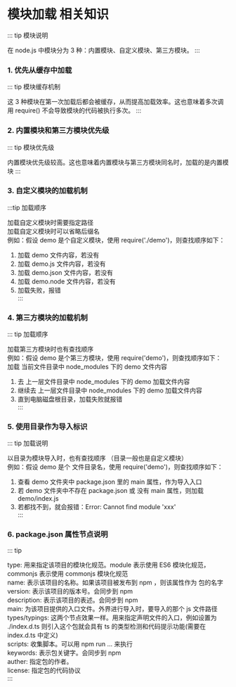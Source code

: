 # 模块加载 相关知识

::: tip 
模块说明

在 node.js 中模块分为 3 种：内置模块、自定义模块、第三方模块。
:::

### 1. 优先从缓存中加载
::: tip
模块缓存机制

这 3 种模块在第一次加载后都会被缓存，从而提高加载效率。这也意味着多次调用 require() 不会导致模块的代码被执行多次。
:::
### 2. 内置模块和第三方模块优先级
::: tip
模块优先级

内置模块优先级较高。这也意味着内置模块与第三方模块同名时，加载的是内置模块
:::
### 3. 自定义模块的加载机制
:::tip
加载顺序

加载自定义模块时需要指定路径<br/>
加载自定义模块时可以省略后缀名<br/>
例如：假设 demo 是个自定义模块，使用 require('./demo')，则查找顺序如下：<br/>
1. 加载 demo 文件内容，若没有<br/>
2. 加载 demo.js 文件内容，若没有<br/>
3. 加载  demo.json 文件内容，若没有<br/>
4. 加载 demo.node 文件内容，若没有<br/>
5. 加载失败，报错<br/>
:::
### 4. 第三方模块的加载机制
::: tip
加载顺序

加载第三方模块时也有查找顺序<br/>
例如：假设 demo 是个第三方模块，使用 require('demo')，则查找顺序如下：<br/>
加载 当前文件目录中 node_modules 下的 demo 文件内容<br/>
1. 去 上一层文件目录中 node_modules 下的 demo 加载文件内容<br/>
2. 继续去 上一层文件目录中 node_modules 下的 demo 加载文件内容<br/>
3. 直到电脑磁盘根目录，加载失败就报错<br/>
:::
### 5. 使用目录作为导入标识
::: tip
加载说明

以目录为模块导入时，也有查找顺序 （目录一般也是自定义模块）<br/>
例如：假设 demo 是个 文件目录名，使用 require('demo')，则查找顺序如下：<br/>
1. 查看 demo 文件夹中 package.json 里的 main 属性，作为导入入口<br/>
2. 若 demo 文件夹中不存在 package.json 或 没有 main 属性，则加载 demo/index.js<br/>
3. 若都找不到，就会报错：Error: Cannot find module 'xxx'<br/>
::: 
### 6. package.json 属性节点说明
::: tip

type: 用来指定该项目的模块化规范。module 表示使用 ES6 模块化规范，commonjs 表示使用 commonjs 模块化规范<br/>
name: 表示该项目的名称。如果该项目被发布到 npm ，则该属性作为 包的名字<br/>
version: 表示该项目的版本号。会同步到 npm<br/>
description: 表示该项目的表述。会同步到 npm<br/>
main: 为该项目提供的入口文件。外界进行导入时，要导入的那个 js 文件路径<br/>
types/typings: 这两个节点效果一样。用来指定声明文件的入口，例如设置为 ./index.d.ts 则引入这个包就会具有 ts 的类型检测和代码提示功能(需要在 index.d.ts 中定义)<br/>
scripts: 收集脚本。可以用 npm run ... 来执行<br/>
keywords: 表示包关键字。会同步到 npm<br/>
auther: 指定包的作者。<br/>
license: 指定包的代码协议<br/>
:::